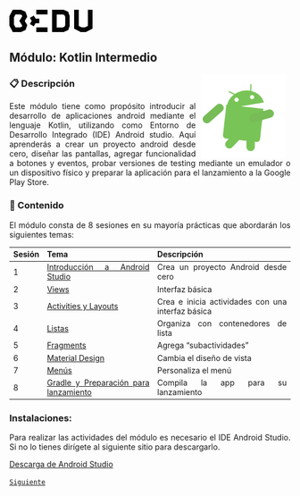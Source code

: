<img src="images/bedu.jpg" width="150">

## Módulo: Kotlin Intermedio

<img src="images/androidify.gif" align="right" height="150" width="150" hspace="10">
<div style="text-align: justify;">

### :clipboard:  Descripción

Este módulo tiene como propósito introducir al desarrollo de aplicaciones android mediante el lenguaje Kotlin, utilizando como Entorno de Desarrollo Integrado (IDE) Android studio. Aquí aprenderás a crear un proyecto android desde cero, diseñar las pantallas, agregar funcionalidad a botones y eventos, probar versiones de testing mediante un emulador o un dispositivo físico y preparar la aplicación para el lanzamiento a la Google Play Store. 

### :memo:  Contenido

El módulo consta de 8 sesiones en su mayoría prácticas que abordarán los siguientes temas:


| Sesión | Tema                                  | Descripción                                      |
|--------|---------------------------------------|---------------------------------------------------|
|    1   | [Introducción a Android Studio](Sesion-01/Readme.md)         | Crea un proyecto Android desde cero               |
|    2   | [Views](Sesion-02/Readme.md)                                 | Interfaz básica                                   |
|    3   | [Activities y Layouts](Sesion-03/Readme.md)                  | Crea e inicia actividades con una interfaz básica |
|    4   | [Listas](Sesion-04/Readme.md)                                | Organiza con contenedores de lista                |
|    5   | [Fragments](Sesion-05/Readme.md)                             | Agrega “subactividades”                           |
|    6   | [Material Design](Sesion-06/Readme.md)                       | Cambia el diseño de vista                         |
|    7   | [Menús](Sesion-07/Readme.md)                                 | Personaliza el menú                               |
|    8   | [Gradle y Preparación para lanzamiento](Sesion-08/Readme.md) | Compila la app para su lanzamiento                |
 

### Instalaciones:

Para realizar las actividades del módulo es necesario el IDE Android Studio. Si no lo tienes dirígete al siguiente sitio para descargarlo.

[Descarga de Android Studio](https://developer.android.com/studio?hl=es-419&gclid=CjwKCAjw2ZaGBhBoEiwA8pfP_taektFLZxvKrdSwJSBnmRayBLarX1TgMr9TowHqvU6f5gksOxkUPxoCRYQQAvD_BwE&gclsrc=aw.dsß)


[`Siguiente`](Sesion-01/Readme.md)
</div>
